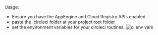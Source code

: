 Usage:

- Ensure you have the AppEngine and Cloud Registry APIs enabled
- paste the .circleci folder at your project root folder
- set the environment variables for your circleci routines:
  ![ci env vars]("./assets/circle-env.png")
